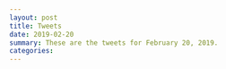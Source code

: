 ```yaml
---
layout: post
title: Tweets
date: 2019-02-20
summary: These are the tweets for February 20, 2019.
categories:
---
```


